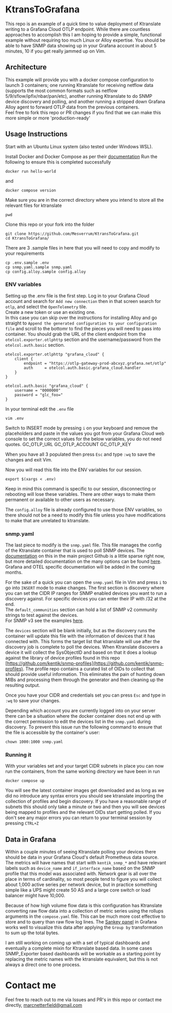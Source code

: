 # KtransToGrafana
This repo is an example of a quick time to value deployment of Ktranslate writing to a Grafana Cloud OTLP endpoint.  While there are countless approaches to accomplish this I am hoping to provide a simple, functional example without requiring too much Linux or Alloy expertise.  You should be able to have SNMP data showing up in your Grafana account in about 5 minutes, 10 if you get really jammed up on Vim.

## Architecture
This example will provide you with a docker compose configuration to launch 3 containers; one running Ktranslate for receiving netflow data (supports the most common formats such as netflow 5/9/sflow/ipfix/nbar/pan/etc), another running Ktranslate to do SNMP device discovery and polling, and another running a stripped down Grafana Alloy agent to forward OTLP data from the previous containers.  
Feel free to fork this repo or PR changes if you find that we can make this more simple or more 'production-ready' 

## Usage Instructions
Start with an Ubuntu Linux system (also tested under Windows WSL).

Install Docker and Docker Compose as per their [documentation](https://docs.docker.com/compose/install/linux/#install-using-the-repository)
Run the following to ensure this is completed successfully
```docker engine
docker run hello-world
```
and
```docker compose
docker compose version
```

Make sure you are in the correct directory where you intend to store all the relevant files for ktranslate

```
pwd
```

Clone this repo or your fork into the folder
```
git clone https://github.com/Mesverrum/KtransToGrafana.git
cd KtransToGrafana/
```

There are 3 .sample files in here that you will need to copy and modify to your requirements
```
cp .env.sample .env
cp snmp.yaml.sample snmp.yaml
cp config.alloy.sample config.alloy
```

### ENV variables
Setting up the .env file is the first step.  Log in to your Grafana Cloud account and search for `Add new connection` then in that screen search for `otlp`, and select the `OpenTelemetry` tile.  
Create a new token or use an existing one.  
In this case you can skip over the instructions for installing Alloy and go straight to `Append the generated configuration to your configuration file` and scroll to the bottomr to find the pieces you will need to pass into  container.  You should grab the URL of the client endpoint from the `otelcol.exporter.otlphttp` section and the username/password from the `otelcol.auth.basic` section.

```
otelcol.exporter.otlphttp "grafana_cloud" {
	client {
		endpoint = "https://otlp-gateway-prod-abcxyz.grafana.net/otlp"
		auth     = otelcol.auth.basic.grafana_cloud.handler
	}
}

otelcol.auth.basic "grafana_cloud" {
	username = "0000000"
	password = "glc_foo="
}  
```

In your terminal edit the `.env` file
```
vim .env
```

Switch to INSERT mode by pressing `i` on your keyboard and remove the placeholders and paste in the values you got from your Grafana Cloud web console to set the correct values for the below variables, you do not need quotes.
GC_OTLP_URL
GC_OTLP_ACCOUNT
GC_OTLP_KEY

When you have all 3 populated then press `Esc` and type `:wq` to save the changes and exit Vim.

Now you will read this file into the ENV variables for our session. 
```
export $(xargs < .env)
```

Keep in mind this command is specific to our session, disconnecting or rebooting will lose these variables.  There are other ways to make them permanent or available to other users as necessary.

The `config.alloy` file is already configured to use those ENV variables, so there should not be a need to modify this file unless you have modifications to make that are unrelated to ktranslate.

### snmp.yaml
The last piece to modify is the `snmp.yaml` file.  This file manages the config of the Ktranslate container that is used to poll SNMP devices.  The [documentation](https://github.com/kentik/ktranslate/wiki) on this in the main project Github is a little sparse right now, but more detailed documentation on the many options can be found [here](https://docs.newrelic.com/docs/network-performance-monitoring/advanced/advanced-config/).  Grafana and OTEL specific documentation will be added in the coming months.

For the sake of a quick  you can open the `snmp.yaml` file in Vim and press `i` to go into `INSERT` mode to make changes.  The first section is discovery where you can set the CIDR IP ranges for SNMP enabled devices you want to run a discovery against.  For specific devices you can enter their IP with /32 at the end.  
The `default_communities` section can hold a list of SNMP v2 community strings to test against the devices.  
For SNMP v3 see the examples [here]([https://docs.newrelic.com/docs/network-performance-monitoring/advanced/advanced-config/](https://docs.newrelic.com/docs/network-performance-monitoring/advanced/advanced-config/#snmpv3-config)).

The `devices` section will be blank initially, but as the discovery runs the container will update this file with the information of devices that it has connected with.  This forms the target list that ktranslate will use after the discovery job is complete to poll the devices.  When Ktranslate discovers a device it will collect the SysObjectID and based on that it does a lookup against the library of device profiles found in this repo [https://github.com/kentik/snmp-profiles](https://github.com/kentik/snmp-profiles).
The profile repo contains a curated list of OIDs to collect that should provide useful information. This eliminates the pain of hunting down MIBs and processing them through the generator and then cleaning up the resulting output.

Once you have your CIDR and credentials set you can press `Esc` and type in `:wq` to save your changes.

Depending which account you are currently logged into on your server there can be a situation where the docker container does not end up with the correct permission to edit the devices list in the `snmp.yaml` during discovery.  To prevent this issue run the following command to ensure that the file is accessible by the container's user:
```
chown 1000:1000 snmp.yaml
```

### Running it
With your variables set and your target CIDR subnets in place you can now run the containers, from the same working directory we have been in run
```
docker compose up
```
You will see the latest container images get downloaded and as long as we did no introduce any syntax errors you should see ktranslate importing the collection of profiles and begin discovery.  If you have a reasonable range of subnets this should only take a minute or two and then you will see devices being mapped to profiles and the relevant OIDs start getting polled.  If you don't see any major errors you can return to your terminal session by pressing `CTRL+Z`


## Data in Grafana

Within a couple minutes of seeing Ktranslate polling your devices there should be data in your Grafana Cloud's default Prometheus data source.  The metrics will have names that start with `kentik_snmp_*` and have relevant labels such as `device_name` and `if_interface_name` based on the SNMP profile that this model was associated with. Network gear is all over the place in terms of cardinality, so most people tend to figure you will collect about 1,000 active series per network device, but in practice something simple like a UPS might create 50 AS and a large core switch or load balancer might have 10,000.

Because of how high volume flow data is this configuration has Ktranslate converting raw flow data into a collection of metric series using the rollups arguments in the `compose.yaml` file.  This can be much more cost effective to store and to query than raw flow log lines.  The [Sankey panel](https://grafana.com/grafana/plugins/netsage-sankey-panel/) in Grafana works well to visualize this data after applying the `Group by` transformation to sum up the total bytes.


I am still working on coming up with a set of typical dashboards and eventually a complete mixin for Ktranslate based data.  In some cases SNMP_Exporter based dashboards will be workable as a starting point by replacing the metric names with the ktranslate equivalent, but this is not always a direct one to one process.  

# Contact me
Feel free to reach out to me via Issues and PR's in this repo or contact me directly, marcnetterfield@gmail.com
